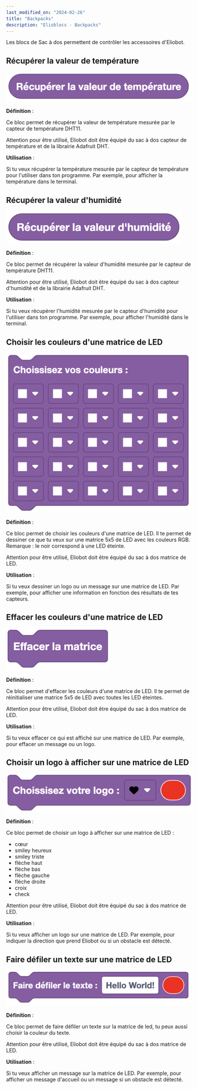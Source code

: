 ```yaml
---
last_modified_on: "2024-02-26"
title: "Backpacks"
description: "Elioblocs - Backpacks"
---
```


Les blocs de Sac à dos permettent de contrôler les accessoires d'Eliobot.

## Récupérer la valeur de température

![Get temperature value](../../../static/img/elioblocs/blocs/backpacks/get-temp.jpg)

**Définition** :

Ce bloc permet de récupérer la valeur de température mesurée par le capteur de température DHT11.

Attention pour être utilisé, Eliobot doit être équipé du sac à dos capteur de température et de la librairie Adafruit DHT.

**Utilisation** :

Si tu veux récupérer la température mesurée par le capteur de température pour l'utiliser dans ton programme. Par exemple, pour afficher la température dans le terminal.

## Récupérer la valeur d'humidité

![Get humidity value](../../../static/img/elioblocs/blocs/backpacks/get-humidity.jpg)

**Définition** :

Ce bloc permet de récupérer la valeur d'humidité mesurée par le capteur de température DHT11.

Attention pour être utilisé, Eliobot doit être équipé du sac à dos capteur d'humidité et de la librairie Adafruit DHT.

**Utilisation** :

Si tu veux récupérer l'humidité mesurée par le capteur d'humidité pour l'utiliser dans ton programme. Par exemple, pour afficher l'humidité dans le terminal.

## Choisir les couleurs d'une matrice de LED

![Choose LED matrix colors](../../../static/img/elioblocs/blocs/backpacks/choose-color-matrix.jpg)

**Définition** :

Ce bloc permet de choisir les couleurs d'une matrice de LED. Il te permet de dessiner ce que tu veux sur une matrice 5x5 de LED avec les couleurs RGB. Remarque : le noir correspond à une LED éteinte.

Attention pour être utilisé, Eliobot doit être équipé du sac à dos matrice de LED.

**Utilisation** :

Si tu veux dessiner un logo ou un message sur une matrice de LED. Par exemple, pour afficher une information en fonction des résultats de tes capteurs.

## Effacer les couleurs d'une matrice de LED

![Clear LED matrix colors](../../../static/img/elioblocs/blocs/backpacks/clear-matrix.jpg)

**Définition** :

Ce bloc permet d'effacer les couleurs d'une matrice de LED. Il te permet de réinitialiser une matrice 5x5 de LED avec toutes les LED éteintes.

Attention pour être utilisé, Eliobot doit être équipé du sac à dos matrice de LED.

**Utilisation** :

Si tu veux effacer ce qui est affiché sur une matrice de LED. Par exemple, pour effacer un message ou un logo.

## Choisir un logo à afficher sur une matrice de LED

![Choose LED matrix logo](../../../static/img/elioblocs/blocs/backpacks/choose-logo-matrix.jpg)

**Définition** :

Ce bloc permet de choisir un logo à afficher sur une matrice de LED :
- cœur
- smiley heureux
- smiley triste
- flèche haut
- flèche bas
- flèche gauche
- flèche droite
- croix
- check

Attention pour être utilisé, Eliobot doit être équipé du sac à dos matrice de LED.

**Utilisation** :

Si tu veux afficher un logo sur une matrice de LED. Par exemple, pour indiquer la direction que prend Eliobot ou si un obstacle est détecté.

## Faire défiler un texte sur une matrice de LED

![Scroll text on LED matrix](../../../static/img/elioblocs/blocs/backpacks/scroll-text-matrix.jpg)

**Définition** :

Ce bloc permet de faire défiler un texte sur la matrice de led, tu peux aussi choisir la couleur du texte.


Attention pour être utilisé, Eliobot doit être équipé du sac à dos matrice de LED.

**Utilisation** :

Si tu veux afficher un message sur la matrice de LED. Par exemple, pour afficher un message d'accueil ou un message si un obstacle est détecté.